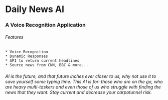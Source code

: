 # Daily News AI

### A Voice Recognition Application

###### Features
    * Voice Recognition
    * Dynamic Responses
    * API to return current headlines
    * Source news from CNN, BBC & more...

###### AI is the future, and that future inches ever closer to us, why not use it to save yourself some typing time. This AI is for: those who are on the go, who are heavy multi-taskers and even those of us who struggle with finding the news that they want. Stay current and decrease your carpotunnel risk.

